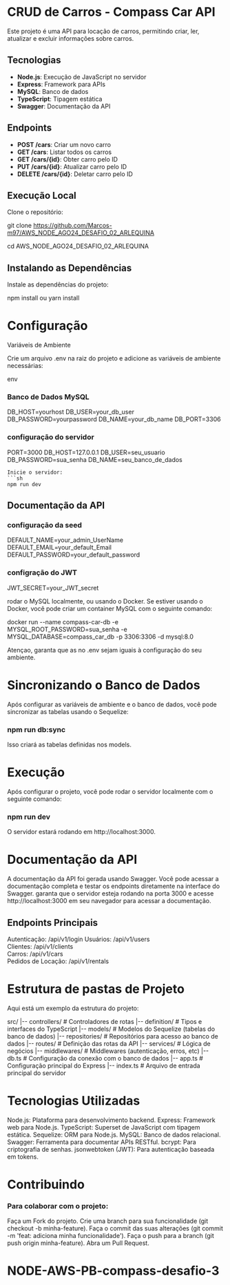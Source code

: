 # CRUD de Carros - Compass Car API

Este projeto é uma API para locação de carros, permitindo criar, ler, atualizar e excluir informações sobre carros.

## Tecnologias

- **Node.js**: Execução de JavaScript no servidor
- **Express**: Framework para APIs
- **MySQL**: Banco de dados
- **TypeScript**: Tipagem estática
- **Swagger**: Documentação da API

## Endpoints

- **POST /cars**: Criar um novo carro
- **GET /cars**: Listar todos os carros
- **GET /cars/{id}**: Obter carro pelo ID
- **PUT /cars/{id}**: Atualizar carro pelo ID
- **DELETE /cars/{id}**: Deletar carro pelo ID

## Execução Local

Clone o repositório:

 git clone https://github.com/Marcos-m97/AWS_NODE_AGO24_DESAFIO_02_ARLEQUINA

 cd AWS_NODE_AGO24_DESAFIO_02_ARLEQUINA

## Instalando as Dependências

Instale as dependências do projeto:

 npm install ou yarn install

# Configuração

Variáveis de Ambiente

Crie um arquivo .env na raiz do projeto e adicione as variáveis de ambiente necessárias:

env

### Banco de Dados MySQL

DB_HOST=yourhost
DB_USER=your_db_user
DB_PASSWORD=yourpassword
DB_NAME=your_db_name
DB_PORT=3306

### configuração do servidor

PORT=3000
DB_HOST=127.0.0.1
DB_USER=seu_usuario
DB_PASSWORD=sua_senha
DB_NAME=seu_banco_de_dados
```
Inicie o servidor:
```sh
npm run dev
```
## Documentação da API

### configuração da seed

DEFAULT_NAME=your_admin_UserName
DEFAULT_EMAIL=your_default_Email
DEFAULT_PASSWORD=your_default_password

### configração do JWT

JWT_SECRET=your_JWT_secret

rodar o MySQL localmente, ou usando o Docker. Se estiver usando o Docker, você pode criar um container MySQL com o seguinte comando:

docker run --name compass-car-db -e MYSQL_ROOT_PASSWORD=sua_senha -e MYSQL_DATABASE=compass_car_db -p 3306:3306 -d mysql:8.0

Atençao, garanta que as no .env sejam iguais à configuração do seu ambiente.

# Sincronizando o Banco de Dados

Após configurar as variáveis de ambiente e o banco de dados, você pode sincronizar as tabelas usando o Sequelize:

### npm run db:sync

Isso criará as tabelas definidas nos models.

# Execução

Após configurar o projeto, você pode rodar o servidor localmente com o seguinte comando:

### npm run dev

O servidor estará rodando em http://localhost:3000.

# Documentação da API

A documentação da API foi gerada usando Swagger. Você pode acessar a documentação completa e testar os endpoints diretamente na interface do Swagger.
garanta que o servidor esteja rodando na porta 3000 e acesse http://localhost:3000 em seu navegador para acessar a documentação.

## Endpoints Principais

Autenticação: /api/v1/login
Usuários: /api/v1/users  
Clientes: /api/v1/clients  
Carros: /api/v1/cars  
Pedidos de Locação: /api/v1/rentals

# Estrutura de pastas de Projeto

Aqui está um exemplo da estrutura do projeto:

src/
|-- controllers/ # Controladores de rotas
|-- definition/ # Tipos e interfaces do TypeScript
|-- models/ # Modelos do Sequelize (tabelas do banco de dados)
|-- repositories/ # Repositórios para acesso ao banco de dados
|-- routes/ # Definição das rotas da API
|-- services/ # Lógica de negócios
|-- middlewares/ # Middlewares (autenticação, erros, etc)
|-- db.ts # Configuração da conexão com o banco de dados
|-- app.ts # Configuração principal do Express
|-- index.ts # Arquivo de entrada principal do servidor

# Tecnologias Utilizadas

Node.js: Plataforma para desenvolvimento backend.
Express: Framework web para Node.js.
TypeScript: Superset de JavaScript com tipagem estática.
Sequelize: ORM para Node.js.
MySQL: Banco de dados relacional.
Swagger: Ferramenta para documentar APIs RESTful.
bcrypt: Para criptografia de senhas.
jsonwebtoken (JWT): Para autenticação baseada em tokens.

# Contribuindo

### Para colaborar com o projeto:

Faça um Fork do projeto.
Crie uma branch para sua funcionalidade (git checkout -b minha-feature).
Faça o commit das suas alterações (git commit -m 'feat: adiciona minha funcionalidade').
Faça o push para a branch (git push origin minha-feature).
Abra um Pull Request.
# NODE-AWS-PB-compass-desafio-3
